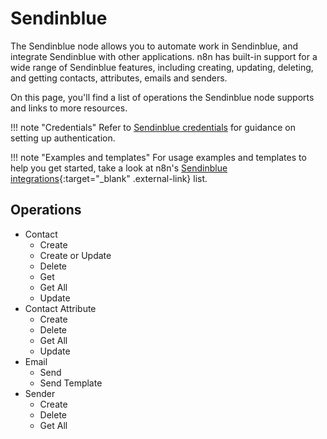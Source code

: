 # Sendinblue

The Sendinblue node allows you to automate work in Sendinblue, and integrate Sendinblue with other applications. n8n has built-in support for a wide range of Sendinblue features, including creating, updating, deleting, and getting contacts, attributes, emails and senders. 

On this page, you'll find a list of operations the Sendinblue node supports and links to more resources.

!!! note "Credentials"
    Refer to [Sendinblue credentials](https://docs.n8n.io/integrations/builtin/credentials/sendinblue/) for guidance on setting up authentication. 

!!! note "Examples and templates"
    For usage examples and templates to help you get started, take a look at n8n's [Sendinblue integrations](https://n8n.io/integrations/sendinblue/){:target="_blank" .external-link} list.

## Operations

* Contact
    * Create
    * Create or Update
    * Delete
    * Get
    * Get All
    * Update
* Contact Attribute
    * Create
    * Delete
    * Get All
    * Update
* Email
    * Send
    * Send Template
* Sender
    * Create
    * Delete
    * Get All
